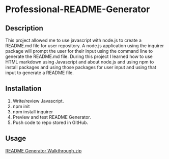 # Professional-README-Generator

## Description
This project allowed me to use javascript with node.js to create a README.md file for user repository. A node.js application using the inquirer package will prompt the user for their input using the command line to generate the README.md file. During this project I learned how to use HTML markdown using Javascript and about node.js and using npm to install packages and using those packages for user input and using that input to generate a README file.

## Installation
1. Write/review Javascript.
2. npm init
3. npm install inquirer
4. Preview and test README Generator.
5. Push code to repo stored in GitHub.

## Usage
[README Generator Walkthrough.zip](https://github.com/leomorenodevelops/Professional-README-Generator/files/9356442/README.Generator.Walkthrough.zip)

